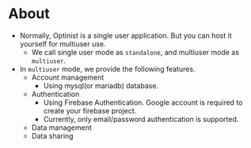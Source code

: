 About
=====

- Normally, Optinist is a single user application. But you can host it yourself for multiuser use.
  - We call single user mode as `standalone`, and multiuser mode as `multiuser`.
- In `multiuser` mode, we provide the following features.
  - Account management
    - Using mysql(or mariadb) database.
  - Authentication
    - Using Firebase Authentication. Google account is required to create your firebase project.
    - Currently, only email/password authentication is supported.
  - Data management
  - Data sharing

